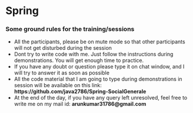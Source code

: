 # Spring

### Some ground rules for the training/sessions
<ul>
	<li>All the participants, please be on mute mode so that other participants will not get disturbed during the session</li>
	<li>Dont try to write code with me. Just follow the instructions during demonstrations. You will get enough time to practice.</li>
	<li>If you have any doubt or question please type it on chat window, and I will try to answer it as soon as possible</li>
	<li>All the code material that I am going to type during demonstrations in session will be available on this link: <b>https://github.com/java2786/Spring-SocialGenerale</b></li>
	<li>At the end of the day, if you have any query left unresolved, feel free to write me on my mail id: <b>arunkumar31786@gmail.com</b></li>
</ul>

